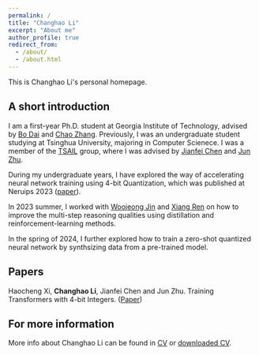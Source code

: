 ```yaml
---
permalink: /
title: "Changhao Li"
excerpt: "About me"
author_profile: true
redirect_from: 
  - /about/
  - /about.html
---
```


This is Changhao Li's personal homepage.

## A short introduction
I am a first-year Ph.D. student at Georgia Institute of Technology, advised by [Bo Dai](https://bo-dai.github.io/) and [Chao Zhang](http://chaozhang.org/). Previously, I was an undergraduate student studying at Tsinghua University, majoring in Computer Scienece. I was a member of the [TSAIL](https://ml.cs.tsinghua.edu.cn/) group, where I was advised by [Jianfei Chen](https://ml.cs.tsinghua.edu.cn/~jianfei/) and [Jun Zhu](https://ml.cs.tsinghua.edu.cn/~jun/index.shtml). 

During my undergraduate years, I have explored the way of accelerating neural network training using 4-bit Quantization, which was published at Neruips 2023 ([paper](https://arxiv.org/pdf/2306.11987.pdf)). 

In 2023 summer, I worked with [Woojeong Jin](https://woojeongjin.github.io/) and [Xiang Ren](https://shanzhenren.github.io/) on how to improve the multi-step reasoning qualities using distillation and reinforcement-learning methods. 

In the spring of 2024, I further explored how to train a zero-shot quantized neural network by synthsizing data from a pre-trained model. 

## Papers
Haocheng Xi, **Changhao Li**, Jianfei Chen and Jun Zhu. Training Transformers with 4-bit Integers. ([Paper](https://arxiv.org/pdf/2306.11987.pdf))

## For more information
More info about Changhao Li can be found in [CV](https://lichangh20.github.io/cv/) or [downloaded CV](http://lichangh20.github.io/files/CV_ChanghaoLi.pdf).

<!-- ## Visitors
<script type="text/javascript" id="clstr_globe" src="//clustrmaps.com/globe.js?d=U1jon07LtbzLXzokcFT26iEfhmmBbBM3cpPzuzwP_G0"></script> -->